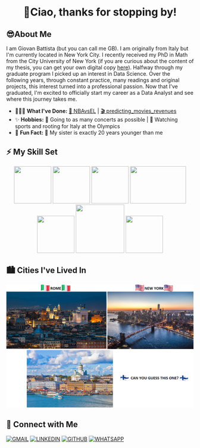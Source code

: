 <h1 align="center">👋Ciao, thanks for stopping by!</h1>

## 😎About Me

I am Giovan Battista (but you can call me GB). I am originally from Italy but I'm currently located in New York City. I recently received my PhD in Math from the City University of New York (if you are curious about the content of my thesis, you can get your own digital copy [here](https://academicworks.cuny.edu/gc_etds/4775/)). Halfway through my graduate program I picked up an interest in Data Science. Over the following years, through constant practice, many readings and original projects, this interest turned into a professional passion. Now that I've graduated, I'm excited to officially start my career as a Data Analyst and see where this journey takes me. 

- 👨🏻‍💻 **What I've Done:** [🏀 NBAvsEL](https://github.com/gb-pignatti/NBAvsEL) | [🎬 predicting_movies_revenues](https://github.com/gb-pignatti/predicting_movies_revenues)
- ✨ **Hobbies:** 🎵 Going to as many concerts as possible | 🥇 Watching sports and rooting for Italy at the Olympics
- 🌈 **Fun Fact:** 👧 My sister is exactly 20 years younger than me

## ⚡ My Skill Set

<center>
<div class="container">
<img src="https://cdn.jsdelivr.net/gh/devicons/devicon/icons/python/python-original-wordmark.svg" height = 100 width = 100/>
<img src="https://cdn.jsdelivr.net/gh/devicons/devicon/icons/numpy/numpy-original-wordmark.svg" height = 100 width = 100/>
<img src="https://cdn.jsdelivr.net/gh/devicons/devicon/icons/pandas/pandas-original-wordmark.svg" height = 100 width = 100/>  
<img src="https://upload.wikimedia.org/wikipedia/en/5/56/Matplotlib_logo.svg" style="position:relative;left:0px; top:0px;" height = 100 width = 150/>
<img src="https://raw.githubusercontent.com/mwaskom/seaborn/master/doc/_static/logo-tall-lightbg.svg" height = 100 width = 100/>
<img src="https://upload.wikimedia.org/wikipedia/commons/0/05/Scikit_learn_logo_small.svg" style="position:relative;top:0px" height = 130 width = 130/>
<img src="https://cdn.jsdelivr.net/gh/devicons/devicon/icons/sqlite/sqlite-original-wordmark.svg" height = 100 width = 100/></div> 
</center>    

## 🏙️ Cities I've Lived In

![my_cities](images/cities.png)
    
## 🔗 Connect with Me

<a href="mailto:gbpignatti5@gmail.com"><img src="https://img.shields.io/badge/Gmail-D14836?style=for-the-badge&logo=gmail&logoColor=white" alt="GMAIL"></a>
<a href="https://www.linkedin.com/in/gbpignatti//" target="_blank"><img src="https://img.shields.io/static/v1?label=&message=Linkedin&color=0A66C2&style=for-the-badge&logo=linkedin&logoColor=whitesmoke" alt="LINKEDIN"></a>
<a href="https://github.com/gb-pignatti"><img src="https://img.shields.io/static/v1?label=&message=GITHUB&color=%23181717&style=for-the-badge&logo=github&logoColor=whitesmoke" alt="GITHUB"></a>
<a href="https://wa.me/9173628795"><img src="https://img.shields.io/badge/WhatsApp-25D366?style=for-the-badge&logo=whatsapp&logoColor=white" alt="WHATSAPP"></a>
